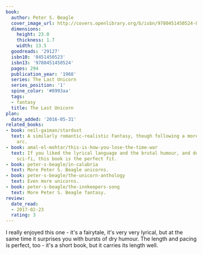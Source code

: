 ```yaml
---
book:
  author: Peter S. Beagle
  cover_image_url: http://covers.openlibrary.org/b/isbn/9780451450524-L.jpg
  dimensions:
    height: 23.0
    thickness: 1.7
    width: 13.5
  goodreads: '29127'
  isbn10: '0451450523'
  isbn13: '9780451450524'
  pages: 294
  publication_year: '1968'
  series: The Last Unicorn
  series_position: '1'
  spine_color: '#8993aa'
  tags:
  - fantasy
  title: The Last Unicorn
plan:
  date_added: '2016-05-31'
related_books:
- book: neil-gaiman/stardust
  text: A similarly romantic-realistic Fantasy, though following a more conventional
    arc.
- book: amal-el-mohtar/this-is-how-you-lose-the-time-war
  text: If you liked the lyrical language and the brutal humour, and don't mind reading
    sci-fi, this book is the perfect fit.
- book: peter-s-beagle/in-calabria
  text: More Peter S. Beagle unicorns.
- book: peter-s-beagle/the-unicorn-anthology
  text: Even more unicorns.
- book: peter-s-beagle/the-innkeepers-song
  text: More Peter S. Beagle fantasy.
review:
  date_read:
  - 2017-02-23
  rating: 3
---
```


I really enjoyed this one - it's a fairytale, it's very very lyrical, but at the same time it surprises you with bursts
of dry humour. The length and pacing is perfect, too - it's a short book, but it carries its length well.
